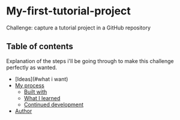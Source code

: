 # My-first-tutorial-project
Challenge: capture a tutorial project in a GitHub repository

## Table of contents
Explanation of the steps i'll be going through to make this challenge perfectly as wanted.

- [Ideas](#what i want)
- [My process](#my-process)
  - [Built with](#built-with)
  - [What I learned](#what-i-learned)
  - [Continued development](#continued-development)
- [Author](#author)
